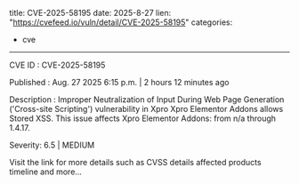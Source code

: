  
title: CVE-2025-58195
date: 2025-8-27
lien: "https://cvefeed.io/vuln/detail/CVE-2025-58195"
categories:
  - cve
---

CVE ID : CVE-2025-58195

Published :  Aug. 27
2025
6:15 p.m. | 2 hours
12 minutes ago

Description : Improper Neutralization of Input During Web Page Generation ('Cross-site Scripting') vulnerability in Xpro Xpro Elementor Addons allows Stored XSS. This issue affects Xpro Elementor Addons: from n/a through 1.4.17.

Severity: 6.5 | MEDIUM

Visit the link for more details
such as CVSS details
affected products
timeline
and more...
